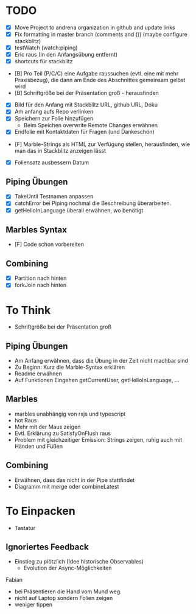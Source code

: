 # TODO

- [x] Move Project to andrena organization in github and update links
- [x] Fix formatting in master branch (comments and ()) (maybe configure stackblitz)
- [x] testWatch (watch:piping)
- [x] Eric raus (In den Anfangsübung entfernt)
- [x] shortcuts für stackblitz
- [B] Pro Teil (P/C/C) eine Aufgabe raussuchen (evtl. eine mit mehr Praxisbezug), die dann am Ende des Abschnittes gemeinsam gelöst wird
- [B] Schriftgröße bei der Präsentation groß - herausfinden
- [x] Bild für den Anfang mit Stackblitz URL, github URL, Doku
- [x] Am anfang aufs Repo verlinken
- [x] Speichern zur Folie hinzufügen
  - Beim Speichen overwrite Remote Changes erwähnen
- [x] Endfolie mit Kontaktdaten für Fragen (und Dankeschön)
- [F] Marble-Strings als HTML zur Verfügung stellen, herausfinden, wie man das in Stackblitz anzeigen lässt
- [x] Foliensatz ausbessern Datum


## Piping Übungen

- [x] TakeUntil Testnamen anpassen 
- [x] catchError bei Piping nochmal die Beschreibung überarbeiten.
- [x] getHelloInLanguage überall erwähnen, wo benötigt

## Marbles Syntax

- [F] Code schon vorbereiten

## Combining
- [x] Partition nach hinten
- [x] forkJoin nach hinten

# To Think

- Schriftgröße bei der Präsentation groß

## Piping Übungen
- Am Anfang erwähnen, dass die Übung in der Zeit nicht machbar sind
- Zu Beginn: Kurz die Marble-Syntax erklären
- Readme erwähnen
- Auf Funktionen Eingehen getCurrentUser, getHelloInLanguage, ...

## Marbles
- marbles unabhängig von rxjs und typescript
- hot Raus
- Mehr mit der Maus zeigen
- Evtl. Erklärung zu SatisfyOnFlush raus
- Problem mit gleichzeitiger Emission: Strings zeigen, ruhig auch mit Händen und Füßen


## Combining
- Erwähnen, dass das nicht in der Pipe stattfindet
- Diagramm mit merge oder combineLatest

# To Einpacken
- Tastatur






## Ignoriertes Feedback

* Einstieg zu plötzlich (Idee historische Observables)
  * Evolution der Async-Möglichkeiten 

Fabian
* bei Präsentieren die Hand vom Mund weg.
* nicht auf Laptop sondern Folien zeigen
* weniger tippen




